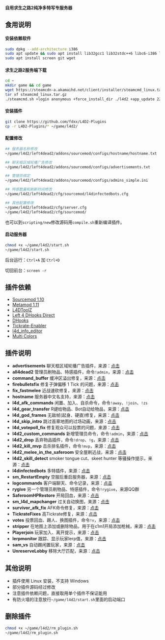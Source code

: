 **自用求生之路2纯净多特写专服务器**

## 食用说明

#### 安装依赖软件

```bash
sudo dpkg --add-architecture i386
sudo apt update && sudo apt install lib32gcc1 lib32stdc++6 libc6-i386 libcurl4-gnutls-dev:i386
sudo apt install screen git wget
```

#### 求生之路2服务端下载

```bash
cd ~
mkdir game && cd game
wget https://steamcdn-a.akamaihd.net/client/installer/steamcmd_linux.tar.gz
tar xf steamcmd_linux.tar.gz
./steamcmd.sh +login anonymous +force_install_dir ./l4d2 +app_update 222860 validate +quit
```

#### 安装插件

```bash
git clone https://github.com/fdxx/L4D2-Plugins
cp -r L4D2-Plugins/* ~/game/l4d2/
```

#### 配置修改

```bash
## 服务器名称修改
~/game/l4d2/left4dead2/addons/sourcemod/configs/hostname/hostname.txt

## 聊天框区域轮播广告修改
~/game/l4d2/left4dead2/addons/sourcemod/configs/advertisements.txt

## 管理员绑定
~/game/l4d2/left4dead2/addons/sourcemod/configs/admins_simple.ini

## 特感数量和刷新时间修改
~/game/l4d2/left4dead2/cfg/sourcemod/l4dinfectedbots.cfg

## 其他配置修改
~/game/l4d2/left4dead2/cfg/server.cfg
~/game/l4d2/left4dead2/cfg/sourcemod/
```

也可以到`scripting/new`修改源码用`compile.sh`重新编译插件。

#### 启动服务器

```bash
chmod +x ~/game/l4d2/start.sh
~/game/l4d2/start.sh
```

后台运行：`Ctrl+A` 加 `Ctrl+D`

切回前台：`screen -r`

## 插件依赖

- [Sourcemod 1.10](https://www.sourcemod.net/downloads.php?branch=stable)
- [Metamod 1.11](https://www.sourcemm.net/downloads.php/?branch=stable)
- [L4DToolZ](https://forums.alliedmods.net/showpost.php?p=2720921&postcount=1445)
- [Left 4 DHooks Direct](https://forums.alliedmods.net/showthread.php?p=2684862)
- [DHooks](https://forums.alliedmods.net/showpost.php?p=2588686&postcount=589)
- [Tickrate-Enabler](https://github.com/Satanic-Spirit/Tickrate-Enabler)
- [l4d_info_editor](https://forums.alliedmods.net/showthread.php?t=310586)
- [Multi Colors](https://github.com/Bara/Multi-Colors)

## 插件说明

- **advertisements** 聊天框区域轮播广告插件，来源：[点击](https://github.com/ErikMinekus/sm-advertisements)
- **all4dead2** 管理员刷物品、特感插件，命令`!admin`，来源：[点击](https://github.com/fbef0102/L4D2-Plugins)
- **command_buffer** 缓冲区溢出修复，来源：[点击](https://forums.alliedmods.net/showthread.php?t=309656)
- **firebulletsfix** 修复子弹偏移 1 Tick 的问题，来源：[点击](https://github.com/fbef0102/L4D1_2-Plugins)
- **fix_fastmelee** 近战速砍修复，来源：[点击](https://forums.alliedmods.net/showthread.php?p=2407280)
- **hostname** 服务器中文名支持，来源：[点击](https://github.com/HMBSbige/SouceModPlugins)
- **l4d_afk_commands** 闲置、加入、自杀命令，命令`!away`、`!join`、`!zs`
- **l4d_gear_transfer** R键给物品、Bot自动给物品，来源：[点击](https://forums.alliedmods.net/showthread.php?t=137616)
- **l4d_god_frames** 无敌帧(起身、硬直)修复，来源：[点击](https://forums.alliedmods.net/showthread.php?t=320023)
- **l4d_skip_intro** 跳过首章地图的过场动画，来源：[点击](https://forums.alliedmods.net/showthread.php?t=321993)
- **l4d_votepoll_fix** 修复观众可以投票的问题，来源：[点击](https://forums.alliedmods.net/showthread.php?p=1974527)
- **l4d2_custom_commands** 新增管理员命令，命令`!admin`，来源：[点击](https://forums.alliedmods.net/showpost.php?p=2704580&postcount=483)
- **l4d2_drop** 丢弃物品插件，命令`!drop`、`!g`，来源：[点击](https://forums.alliedmods.net/showthread.php?t=123098&page=9)
- **l4d2_kill_mvp** 击杀排名插件，命令`!mvp`，来源：[点击](https://forums.alliedmods.net/showpost.php?p=2666056&postcount=9)
- **l4d2_melee_in_the_saferoom** 安全屋刷近战，来源：[点击](https://forums.alliedmods.net/showpost.php?p=2719475&postcount=500)
- **l4d2_skill_detect** smoker tongue cut、skeet hunter 等骚操作提示，来源：[点击](https://github.com/SirPlease/L4D2-Competitive-Rework/blob/master/addons/sourcemod/scripting/l4d2_skill_detect.sp)
- **l4dinfectedbots** 多特插件，来源：[点击](https://github.com/fbef0102/L4D1_2-Plugins/tree/master/l4dinfectedbots)
- **sm_RestartEmpty** 空服后重启服务器，来源：[点击](https://forums.alliedmods.net/showthread.php?t=315367)
- **logcommands** 客户端聊天、命令记录，来源：[点击](https://github.com/Franc1sco/Commands-Logger)
- **rygive** 另一个管理员刷物品、特感插件，命令`!rygive`，来源QQ群
- **SaferoomHPRestore** 开局回血，来源：[点击](https://forums.alliedmods.net/showpost.php?p=2647749&postcount=8)
- **sm_l4d_mapchanger** 过关自动换图，来源：[点击](https://github.com/Raysamatoken/L4D2-Server-plugins/blob/master/left4dead2/addons/sourcemod/scripting/sm_l4d2_mapchanger.sp)
- **survivor_afk_fix** AFK命令修复，来源：[点击](https://forums.alliedmods.net/showthread.php?p=2714236)
- **TickrateFixes** 高Tickrate修复，来源：[点击](https://github.com/SirPlease/L4D2-Competitive-Rework)
- **votes** 投票回血、踢人、换图插件，命令`!v`，来源：[点击](https://bbs.3dmgame.com/thread-2094823-1-1.html)
- **stripper** 在地图上添加或删除物品，用于在c1m1开局添加枪械，来源：[点击](https://forums.alliedmods.net/showpost.php?p=2720408&postcount=1735)
- **Playerjoin** 玩家加入、离开提示，来源：[点击](https://forums.alliedmods.net/showthread.php?t=213471)
- **lerpmonitor** 跟踪、显示玩家lerp值，来源：[点击](https://github.com/SirPlease/L4D2-Competitive-Rework/blob/master/addons/sourcemod/scripting/lerpmonitor.sp)
- **sam_vs** 自动踢闲置玩家，来源：[点击](https://github.com/raziEiL/SourceMod/blob/master/released/sam_vs.sp)
- **UnreserveLobby** 移除大厅匹配，来源：[点击](https://github.com/deximy/PlusMod/blob/master/addons/sourcemod/scripting/UnreserveLobby.sp)

## 其他说明

- 插件使用 Linux 安装，不支持 Windows
- 部分插件源码经过修改
- 注意插件依赖问题，直接取用单个插件不保证能用
- 有防火墙的注意放行`~/game/l4d2/start.sh`里面的启动端口

## 删除插件

```bash
chmod +x ~/game/l4d2/rm_plugin.sh
~/game/l4d2/rm_plugin.sh
```
